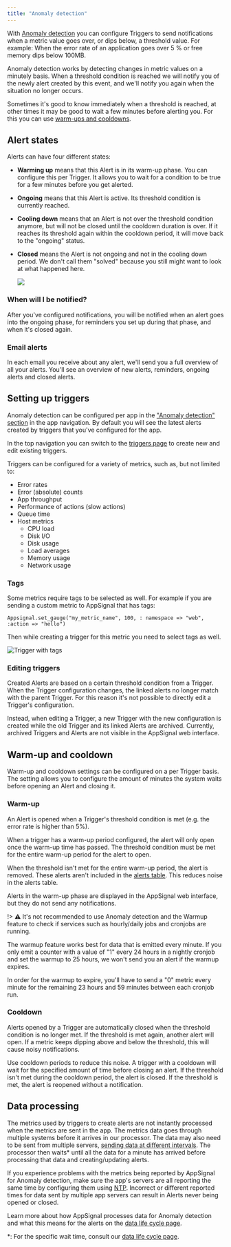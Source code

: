 ```yaml
---
title: "Anomaly detection"
---
```


With [Anomaly detection](https://appsignal.com/redirect-to/app?to=alerts) you can configure Triggers to send notifications when a metric value goes over, or dips below, a threshold value. For example: When the error rate of an application goes over 5 % or free memory dips below 100MB.

Anomaly detection works by detecting changes in metric values on a minutely basis. When a threshold condition is reached we will notify you of the newly alert created by this event, and we'll notify you again when the situation no longer occurs.

Sometimes it's good to know immediately when a threshold is reached, at other times it may be good to wait a few minutes before alerting you. For this you can use [warm-ups and cooldowns](#warm-up-and-cooldown).

## Alert states

Alerts can have four different states:

- **Warming up** means that this Alert is in its warm-up phase. You can configure this per Trigger. It allows you to wait for a condition to be true for a few minutes before you get alerted.
- **Ongoing** means that this Alert is active. Its threshold condition is currently reached.
- **Cooling down** means that an Alert is not over the threshold condition anymore, but will not be closed until the cooldown duration is over. If it reaches its threshold again within the cooldown period, it will move back to the "ongoing" status.
- **Closed** means the Alert is not ongoing and not in the cooling down period. We don't call them "solved" because you still might want to look at what happened here.

    <img src="/assets/images/anomaly_detection_alerts_flow.svg" class="full">

### When will I be notified?

After you've configured notifications, you will be notified when an alert goes into the ongoing phase, for reminders you set up during that phase, and when it's closed again.

### Email alerts

In each email you receive about any alert, we'll send you a full overview of all your alerts. You'll see an overview of new alerts, reminders, ongoing alerts and closed alerts.

## Setting up triggers

Anomaly detection can be configured per app in the ["Anomaly detection" section](https://appsignal.com/redirect-to/app?to=alerts) in the app navigation. By default you will see the latest alerts created by triggers that you've configured for the app.

In the top navigation you can switch to the [triggers page](https://appsignal.com/redirect-to/app?to=triggers) to create new and edit existing triggers.

Triggers can be configured for a variety of metrics, such as, but not limited to:

- Error rates
- Error (absolute) counts
- App throughput
- Performance of actions (slow actions)
- Queue time
- Host metrics
  - CPU load
  - Disk I/O
  - Disk usage
  - Load averages
  - Memory usage
  - Network usage

### Tags
Some metrics require tags to be selected as well. For example if you are sending a custom metric to AppSignal that has tags:


```
Appsignal.set_gauge("my_metric_name", 100, : namespace => "web", :action => "hello")
```

Then while creating a trigger for this metric you need to select tags as well.

![Trigger with tags](/assets/images/screenshots/trigger-with-tags.png)


### Editing triggers

Created Alerts are based on a certain threshold condition from a Trigger. When the Trigger configuration changes, the linked alerts no longer match with the parent Trigger. For this reason it's not possible to directly edit a Trigger's configuration.

Instead, when editing a Trigger, a new Trigger with the new configuration is created while the old Trigger and its linked Alerts are archived. Currently, archived Triggers and Alerts are not visible in the AppSignal web interface.

## Warm-up and cooldown

Warm-up and cooldown settings can be configured on a per Trigger basis. The setting allows you to configure the amount of minutes the system waits before opening an Alert and closing it.

### Warm-up

An Alert is opened when a Trigger's threshold condition is met (e.g. the error rate is higher than 5%).

When a trigger has a warm-up period configured, the alert will only open once the warm-up time has passed. The threshold condition must be met for the entire warm-up period for the alert to open.

When the threshold isn't met for the entire warm-up period, the alert is removed. These alerts aren't included in the [alerts table](https://appsignal.com/redirect-to/app?to=alerts). This reduces noise in the alerts table.

Alerts in the warm-up phase are displayed in the AppSignal web interface, but they do not send any notifications.

!> ⚠️ It's not recommended to use Anomaly detection and the Warmup feature to check if services such as hourly/daily jobs and cronjobs are running.

The warmup feature works best for data that is emitted every minute. If you only emit a counter with a value of "1" every 24 hours in a nightly cronjob and set the warmup to 25 hours, we won't send you an alert if the warmup expires.

In order for the warmup to expire, you'll have to send a "0" metric every minute for the remaining 23 hours and 59 minutes between each cronjob run.

### Cooldown

Alerts opened by a Trigger are automatically closed when the threshold condition is no longer met. If the threshold is met again, another alert will open. If a metric keeps dipping above and below the threshold, this will cause noisy notifications.

Use cooldown periods to reduce this noise. A trigger with a cooldown will wait for the specified amount of time before closing an alert. If the threshold isn't met during the cooldown period, the alert is closed. If the threshold is met, the alert is reopened without a notification.

## Data processing

The metrics used by triggers to create alerts are not instantly processed when the metrics are sent in the app. The metrics data goes through multiple systems before it arrives in our processor. The data may also need to be sent from multiple servers, [sending data at different intervals](/appsignal/how-appsignal-operates.html#agent). The processor then waits* until all the data for a minute has arrived before processing that data and creating/updating alerts.

If you experience problems with the metrics being reported by AppSignal for Anomaly detection, make sure the app's servers are all reporting the same time by configuring them using [NTP](https://en.wikipedia.org/wiki/Network_Time_Protocol). Incorrect or different reported times for data sent by multiple app servers can result in Alerts never being opened or closed.

Learn more about how AppSignal processes data for Anomaly detection and what this means for the alerts on the [data life cycle page][data life cycle].

*: For the specific wait time, consult our [data life cycle page][data life cycle].

[data life cycle]: /appsignal/data-life-cycle.html
